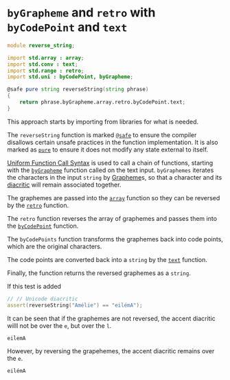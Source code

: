 # `byGrapheme` and `retro` with `byCodePoint` and `text`

```d
module reverse_string;

import std.array : array;
import std.conv : text;
import std.range : retro;
import std.uni : byCodePoint, byGrapheme;

@safe pure string reverseString(string phrase)
{
    return phrase.byGrapheme.array.retro.byCodePoint.text;
}
```

This approach starts by importing from libraries for what is needed.

The `reverseString` function is marked [`@safe`][safe] to ensure the compiler disallows certain unsafe practices in the function implementation.
It is also marked as [`pure`][pure] to ensure it does not modify any state external to itself.

[Uniform Function Call Syntax][ufcs] is used to call a chain of functions, starting with the [`byGrapheme`][bygrapheme] function called on the text input.
`byGraphemes` iterates the characters in the input `string` by [Grapheme][grapheme]s, so that a character and its [diacritic][diacritic] will remain
associated together.

The graphemes are passed into the [`array`][array] function so they can be reversed by the [`retro`][retro] function.

The `retro` function reverses the array of graphemes and passes them into the [`byCodePoint`][bycodepoint] function.

The `byCodePoints` function transforms the graphemes back into code points, which are the original characters.

The code points are converted back into a `string` by the [`text`][text] function.

Finally, the function returns the reversed graphemes as a `string`.

If this test is added

```d
// // Unicode diacritic
assert(reverseString("Amélie") == "eilémA");
```

It can be seen that if the graphemes are not reversed, the accent diacritic willl not be over the `e`, but over the `l`.

```
eiĺemA
```

However, by reversing the grapehemes, the accent diacritic remains over the `e`.

```
eilémA
```

[safe]: https://dlang.org/spec/function.html#function-safety
[pure]: https://dlang.org/spec/function.html#pure-functions
[ufcs]: https://tour.dlang.org/tour/en/gems/uniform-function-call-syntax-ufcs
[bygrapheme]: https://dlang.org/phobos/std_uni.html#byGrapheme
[grapheme]: https://dlang.org/phobos/std_uni.html#Grapheme
[diacritic]: https://en.wikipedia.org/wiki/Diacritic
[array]: https://dlang.org/phobos/std_array.html#array
[retro]: https://dlang.org/phobos/std_range.html#retro
[bycodepoint]: https://dlang.org/phobos/std_uni.html#byCodePoint
[text]: https://dlang.org/phobos/std_conv.html#text
